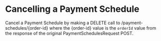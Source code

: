 # Cancelling a Payment Schedule

Cancel a Payment Schedule by making a DELETE call to /payment-schedules/{order-id} where the {order-id} value is the `orderId` value from the response of the original PaymentSchedulesRequest POST.




